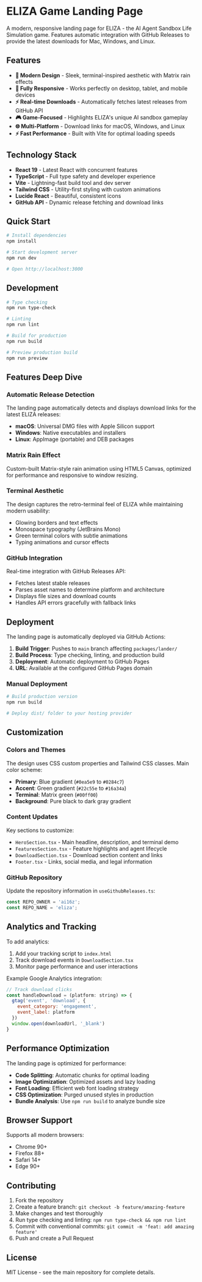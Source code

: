 # ELIZA Game Landing Page

A modern, responsive landing page for ELIZA - the AI Agent Sandbox Life Simulation game. Features automatic integration with GitHub Releases to provide the latest downloads for Mac, Windows, and Linux.

## Features

- **🚀 Modern Design** - Sleek, terminal-inspired aesthetic with Matrix rain effects
- **📱 Fully Responsive** - Works perfectly on desktop, tablet, and mobile devices
- **⚡ Real-time Downloads** - Automatically fetches latest releases from GitHub API
- **🎮 Game-Focused** - Highlights ELIZA's unique AI sandbox gameplay
- **🌐 Multi-Platform** - Download links for macOS, Windows, and Linux
- **⚡ Fast Performance** - Built with Vite for optimal loading speeds

## Technology Stack

- **React 19** - Latest React with concurrent features
- **TypeScript** - Full type safety and developer experience
- **Vite** - Lightning-fast build tool and dev server
- **Tailwind CSS** - Utility-first styling with custom animations
- **Lucide React** - Beautiful, consistent icons
- **GitHub API** - Dynamic release fetching and download links

## Quick Start

```bash
# Install dependencies
npm install

# Start development server
npm run dev

# Open http://localhost:3000
```

## Development

```bash
# Type checking
npm run type-check

# Linting
npm run lint

# Build for production
npm run build

# Preview production build
npm run preview
```

## Features Deep Dive

### Automatic Release Detection

The landing page automatically detects and displays download links for the latest ELIZA releases:

- **macOS**: Universal DMG files with Apple Silicon support
- **Windows**: Native executables and installers
- **Linux**: AppImage (portable) and DEB packages

### Matrix Rain Effect

Custom-built Matrix-style rain animation using HTML5 Canvas, optimized for performance and responsive to window resizing.

### Terminal Aesthetic

The design captures the retro-terminal feel of ELIZA while maintaining modern usability:

- Glowing borders and text effects
- Monospace typography (JetBrains Mono)
- Green terminal colors with subtle animations
- Typing animations and cursor effects

### GitHub Integration

Real-time integration with GitHub Releases API:

- Fetches latest stable releases
- Parses asset names to determine platform and architecture
- Displays file sizes and download counts
- Handles API errors gracefully with fallback links

## Deployment

The landing page is automatically deployed via GitHub Actions:

1. **Build Trigger**: Pushes to `main` branch affecting `packages/lander/`
2. **Build Process**: Type checking, linting, and production build
3. **Deployment**: Automatic deployment to GitHub Pages
4. **URL**: Available at the configured GitHub Pages domain

### Manual Deployment

```bash
# Build production version
npm run build

# Deploy dist/ folder to your hosting provider
```

## Customization

### Colors and Themes

The design uses CSS custom properties and Tailwind CSS classes. Main color scheme:

- **Primary**: Blue gradient (`#0ea5e9` to `#0284c7`)
- **Accent**: Green gradient (`#22c55e` to `#16a34a`)
- **Terminal**: Matrix green (`#00ff00`)
- **Background**: Pure black to dark gray gradient

### Content Updates

Key sections to customize:

- `HeroSection.tsx` - Main headline, description, and terminal demo
- `FeaturesSection.tsx` - Feature highlights and agent lifecycle
- `DownloadSection.tsx` - Download section content and links
- `Footer.tsx` - Links, social media, and legal information

### GitHub Repository

Update the repository information in `useGithubReleases.ts`:

```typescript
const REPO_OWNER = 'ai16z';
const REPO_NAME = 'eliza';
```

## Analytics and Tracking

To add analytics:

1. Add your tracking script to `index.html`
2. Track download events in `DownloadSection.tsx`
3. Monitor page performance and user interactions

Example Google Analytics integration:

```javascript
// Track download clicks
const handleDownload = (platform: string) => {
  gtag('event', 'download', {
    event_category: 'engagement',
    event_label: platform
  })
  window.open(downloadUrl, '_blank')
}
```

## Performance Optimization

The landing page is optimized for performance:

- **Code Splitting**: Automatic chunks for optimal loading
- **Image Optimization**: Optimized assets and lazy loading
- **Font Loading**: Efficient web font loading strategy
- **CSS Optimization**: Purged unused styles in production
- **Bundle Analysis**: Use `npm run build` to analyze bundle size

## Browser Support

Supports all modern browsers:

- Chrome 90+
- Firefox 88+
- Safari 14+
- Edge 90+

## Contributing

1. Fork the repository
2. Create a feature branch: `git checkout -b feature/amazing-feature`
3. Make changes and test thoroughly
4. Run type checking and linting: `npm run type-check && npm run lint`
5. Commit with conventional commits: `git commit -m 'feat: add amazing feature'`
6. Push and create a Pull Request

## License

MIT License - see the main repository for complete details.
